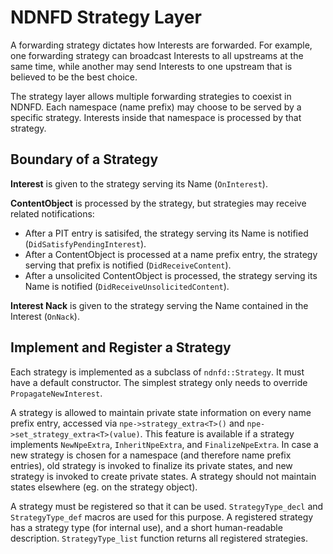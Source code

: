 # NDNFD Strategy Layer

A forwarding strategy dictates how Interests are forwarded. For example, one forwarding strategy can broadcast Interests to all upstreams at the same time, while another may send Interests to one upstream that is believed to be the best choice.

The strategy layer allows multiple forwarding strategies to coexist in NDNFD. Each namespace (name prefix) may choose to be served by a specific strategy. Interests inside that namespace is processed by that strategy.

## Boundary of a Strategy

**Interest** is given to the strategy serving its Name (`OnInterest`).

**ContentObject** is processed by the strategy, but strategies may receive related notifications:

* After a PIT entry is satisifed, the strategy serving its Name is notified (`DidSatisfyPendingInterest`).
* After a ContentObject is processed at a name prefix entry, the strategy serving that prefix is notified (`DidReceiveContent`).
* After a unsolicited ContentObject is processed, the strategy serving its Name is notified (`DidReceiveUnsolicitedContent`).

**Interest Nack** is given to the strategy serving the Name contained in the Interest (`OnNack`).


## Implement and Register a Strategy

Each strategy is implemented as a subclass of `ndnfd::Strategy`. It must have a default constructor. The simplest strategy only needs to override `PropagateNewInterest`.

A strategy is allowed to maintain private state information on every name prefix entry, accessed via `npe->strategy_extra<T>()` and `npe->set_strategy_extra<T>(value)`. This feature is available if a strategy implements `NewNpeExtra`, `InheritNpeExtra`, and `FinalizeNpeExtra`. In case a new strategy is chosen for a namespace (and therefore name prefix entries), old strategy is invoked to finalize its private states, and new strategy is invoked to create private states. A strategy should not maintain states elsewhere (eg. on the strategy object).

A strategy must be registered so that it can be used. `StrategyType_decl` and `StrategyType_def` macros are used for this purpose. A registered strategy has a strategy type (for internal use), and a short human-readable description. `StrategyType_list` function returns all registered strategies.



